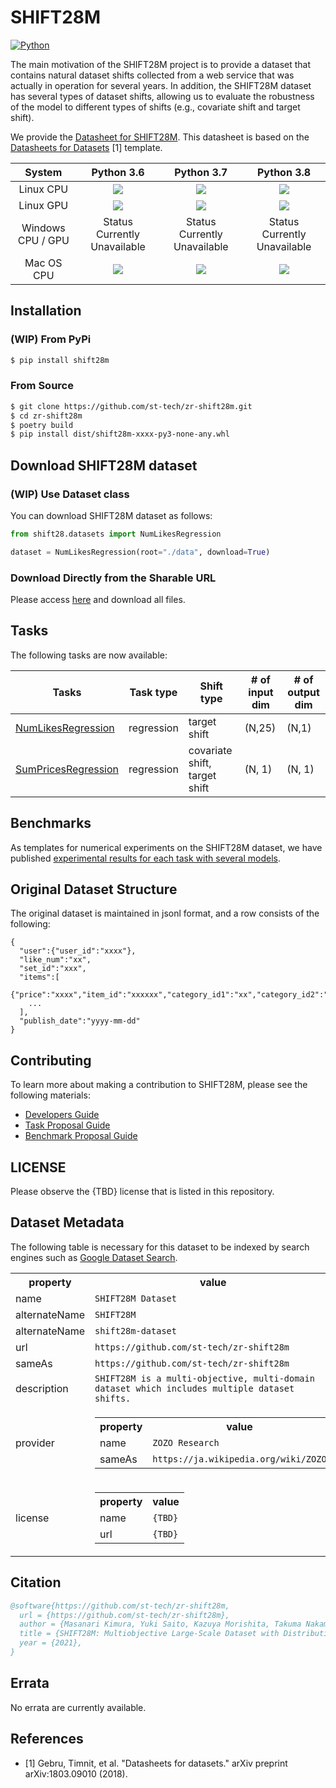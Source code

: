 # SHIFT28M

[![Python](https://img.shields.io/badge/python-3.6%20%7C%203.7%20%7C%203.8%20%7C%203.9-blue)](https://www.python.org)

The main motivation of the SHIFT28M project is to provide a dataset that contains natural dataset shifts collected from a web service that was actually in operation for several years.
In addition, the SHIFT28M dataset has several types of dataset shifts, allowing us to evaluate the robustness of the model to different types of shifts (e.g., covariate shift and target shift).

We provide the [Datasheet for SHIFT28M](./DATASHEET.md).
This datasheet is based on the [Datasheets for Datasets](https://arxiv.org/abs/1803.09010) [1] template.

| System      | Python 3.6 | Python 3.7 | Python 3.8 |
| :---:              | :---:             | :---:            | :--:              |
| Linux CPU    |  <img src="https://img.shields.io/badge/build-success-brightgreen" /> | <img src="https://img.shields.io/badge/build-success-brightgreen" /> | <img src="https://img.shields.io/badge/build-success-brightgreen" /> |
| Linux GPU    |   <img src="https://img.shields.io/badge/build-success-brightgreen" />  | <img src="https://img.shields.io/badge/build-success-brightgreen" /> | <img src="https://img.shields.io/badge/build-success-brightgreen" /> |
| Windows CPU / GPU | <center>Status Currently Unavailable</center> | <center>Status Currently Unavailable</center> |  <center>Status Currently Unavailable</center> |
| Mac OS CPU|   <img src="https://img.shields.io/badge/build-success-brightgreen" /> |  <img src="https://img.shields.io/badge/build-success-brightgreen" />   |  <img src="https://img.shields.io/badge/build-success-brightgreen" /> |

## Installation

### (WIP) From PyPi

```bash
$ pip install shift28m
```

### From Source

```bash
$ git clone https://github.com/st-tech/zr-shift28m.git
$ cd zr-shift28m
$ poetry build
$ pip install dist/shift28m-xxxx-py3-none-any.whl
```

## Download SHIFT28M dataset

### (WIP) Use Dataset class

You can download SHIFT28M dataset as follows:

```python
from shift28.datasets import NumLikesRegression

dataset = NumLikesRegression(root="./data", download=True)
```

### Download Directly from the Sharable URL

Please access [here](https://drive.google.com/drive/folders/1BExsZkhE5N6Oj_OyFrs2O52WUc0SkZOr?usp=sharing) and download all files.

## Tasks

The following tasks are now available:

| Tasks              | Task type      | Shift type   | # of input dim | # of output dim |
|--------------------|----------------|--------------|----------------|-----------------|
| [NumLikesRegression](https://github.com/st-tech/zr-shift28m/tree/main/benchmarks#regression-for-the-number-of-likes) | regression     | target shift |     (N,25)     | (N,1)           |
| [SumPricesRegression](https://github.com/st-tech/zr-shift28m/tree/main/benchmarks#regression-for-the-sum-of-prices) | regression    | covariate shift, target shift | (N, 1) | (N, 1) |

## Benchmarks

As templates for numerical experiments on the SHIFT28M dataset, we have published [experimental results for each task with several models](./benchmarks).

## Original Dataset Structure

The original dataset is maintained in jsonl format, and a row consists of the following:

```
{
  "user":{"user_id":"xxxx"},
  "like_num":"xx",
  "set_id":"xxx",
  "items":[
    {"price":"xxxx","item_id":"xxxxxx","category_id1":"xx","category_id2":"xxxxx"},
    ...
  ],
  "publish_date":"yyyy-mm-dd"
}
```



## Contributing
To learn more about making a contribution to SHIFT28M, please see the following materials:
- [Developers Guide](./DEVELOPMENT.md)
- [Task Proposal Guide](./TASK_PROPOSAL.md)
- [Benchmark Proposal Guide](./BENCHMARK.md)

## LICENSE
Please observe the {TBD} license that is listed in this repository.

## Dataset Metadata
The following table is necessary for this dataset to be indexed by search engines such as [Google Dataset Search](https://datasetsearch.research.google.com/).

<div itemscope itemtype="http://schema.org/Dataset">
<table>
  <tr>
    <th>property</th>
    <th>value</th>
  </tr>
  <tr>
    <td>name</td>
    <td><code itemprop="name">SHIFT28M Dataset</code></td>
  </tr>
  <tr>
    <td>alternateName</td>
    <td><code itemprop="alternateName">SHIFT28M</code></td>
  </tr>
  <tr>
    <td>alternateName</td>
    <td><code itemprop="alternateName">shift28m-dataset</code></td>
  </tr>
  <tr>
    <td>url</td>
    <td><code itemprop="url">https://github.com/st-tech/zr-shift28m</code></td>
  </tr>
  <tr>
    <td>sameAs</td>
    <td><code itemprop="sameAs">https://github.com/st-tech/zr-shift28m</code></td>
  </tr>
  <tr>
    <td>description</td>
    <td><code itemprop="description">SHIFT28M is a multi-objective, multi-domain dataset which includes multiple dataset shifts.</code></td>
  </tr>
  <tr>
    <td>provider</td>
    <td>
      <div itemscope itemtype="http://schema.org/Organization" itemprop="provider">
        <table>
          <tr>
            <th>property</th>
            <th>value</th>
          </tr>
          <tr>
            <td>name</td>
            <td><code itemprop="name">ZOZO Research</code></td>
          </tr>
          <tr>
            <td>sameAs</td>
            <td><code itemprop="sameAs">https://ja.wikipedia.org/wiki/ZOZO</code></td>
          </tr>
        </table>
      </div>
    </td>
  </tr>
  <tr>
    <td>license</td>
    <td>
      <div itemscope itemtype="http://schema.org/CreativeWork" itemprop="license">
        <table>
          <tr>
            <th>property</th>
            <th>value</th>
          </tr>
          <tr>
            <td>name</td>
            <td><code itemprop="name">{TBD}</code></td>
          </tr>
          <tr>
            <td>url</td>
            <td><code itemprop="url">{TBD}</code></td>
          </tr>
        </table>
      </div>
    </td>
  </tr>
</table>
</div>

## Citation

```bibtex
@software{https://github.com/st-tech/zr-shift28m,
  url = {https://github.com/st-tech/zr-shift28m},
  author = {Masanari Kimura, Yuki Saito, Kazuya Morishita, Takuma Nakamura, Ryosuke Goto},
  title = {SHIFT28M: Multiobjective Large-Scale Dataset with Distributional Shifts},
  year = {2021},
}
```

## Errata
No errata are currently available.

## References
- [1] Gebru, Timnit, et al. "Datasheets for datasets." arXiv preprint arXiv:1803.09010 (2018).

